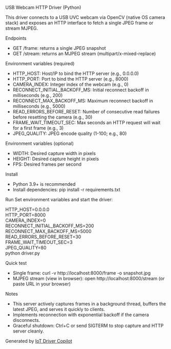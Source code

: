 USB Webcam HTTP Driver (Python)

This driver connects to a USB UVC webcam via OpenCV (native OS camera stack) and exposes an HTTP interface to fetch a single JPEG frame or stream MJPEG.

Endpoints
- GET /frame: returns a single JPEG snapshot
- GET /stream: returns an MJPEG stream (multipart/x-mixed-replace)

Environment variables (required)
- HTTP_HOST: Host/IP to bind the HTTP server (e.g., 0.0.0.0)
- HTTP_PORT: Port to bind the HTTP server (e.g., 8000)
- CAMERA_INDEX: Integer index of the webcam (e.g., 0)
- RECONNECT_INITIAL_BACKOFF_MS: Initial reconnect backoff in milliseconds (e.g., 200)
- RECONNECT_MAX_BACKOFF_MS: Maximum reconnect backoff in milliseconds (e.g., 5000)
- READ_ERRORS_BEFORE_RESET: Number of consecutive read failures before resetting the camera (e.g., 30)
- FRAME_WAIT_TIMEOUT_SEC: Max seconds an HTTP request will wait for a first frame (e.g., 3)
- JPEG_QUALITY: JPEG encode quality (1-100; e.g., 80)

Environment variables (optional)
- WIDTH: Desired capture width in pixels
- HEIGHT: Desired capture height in pixels
- FPS: Desired frames per second

Install
- Python 3.9+ is recommended
- Install dependencies:
  pip install -r requirements.txt

Run
Set environment variables and start the driver:

HTTP_HOST=0.0.0.0 \
HTTP_PORT=8000 \
CAMERA_INDEX=0 \
RECONNECT_INITIAL_BACKOFF_MS=200 \
RECONNECT_MAX_BACKOFF_MS=5000 \
READ_ERRORS_BEFORE_RESET=30 \
FRAME_WAIT_TIMEOUT_SEC=3 \
JPEG_QUALITY=80 \
python driver.py

Quick test
- Single frame:
  curl -v http://localhost:8000/frame -o snapshot.jpg
- MJPEG stream (view in browser):
  open http://localhost:8000/stream  (or paste URL in your browser)

Notes
- This server actively captures frames in a background thread, buffers the latest JPEG, and serves it quickly to clients.
- Implements reconnection with exponential backoff if the camera disconnects.
- Graceful shutdown: Ctrl+C or send SIGTERM to stop capture and HTTP server cleanly.

Generated by [IoT Driver Copilot](https://copilot.test.shifu.dev/)
